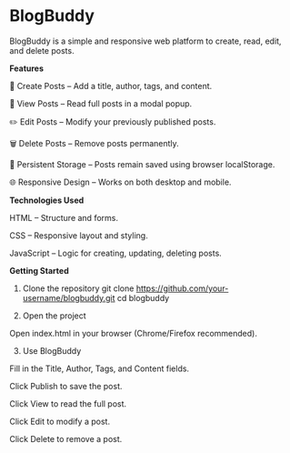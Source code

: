 # BlogBuddy
BlogBuddy is a simple and responsive web platform to create, read, edit, and delete posts.

**Features**

📝 Create Posts – Add a title, author, tags, and content.

👀 View Posts – Read full posts in a modal popup.

✏️ Edit Posts – Modify your previously published posts.

🗑️ Delete Posts – Remove posts permanently.

💾 Persistent Storage – Posts remain saved using browser localStorage.

🌐 Responsive Design – Works on both desktop and mobile.


**Technologies Used**

HTML – Structure and forms.

CSS – Responsive layout and styling.

JavaScript – Logic for creating, updating, deleting posts.

**Getting Started**
1. Clone the repository
git clone https://github.com/your-username/blogbuddy.git
cd blogbuddy

2. Open the project

Open index.html in your browser (Chrome/Firefox recommended).

3. Use BlogBuddy


Fill in the Title, Author, Tags, and Content fields.

Click Publish to save the post.

Click View to read the full post.

Click Edit to modify a post.

Click Delete to remove a post.
